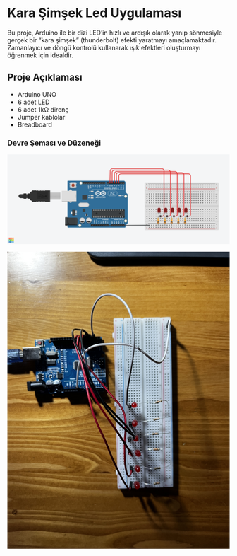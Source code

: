 
<h1>Kara Şimşek Led Uygulaması</h1>


Bu proje, Arduino ile bir dizi LED’in hızlı ve ardışık olarak yanıp sönmesiyle gerçek bir “kara şimşek” (thunderbolt) efekti yaratmayı amaçlamaktadır.  
Zamanlayıcı ve döngü kontrolü kullanarak ışık efektleri oluşturmayı öğrenmek için idealdir.

<h2>Proje Açıklaması</h2>

- Arduino UNO
- 6 adet LED  
- 6 adet 1kΩ direnç  
- Jumper kablolar  
- Breadboard  

<h3>Devre Şeması ve Düzeneği</h3>
<p><img src="kara-simsek.png" alt="Karaşimşek Devre Şeması" width="600"></p>
<p><img src="karasimsek-devre.JPG" alt="Kara şimşek devresi" width="600"></p>



